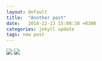 ```yaml
---
layout: default
title:  "Another post"
date:   2018-12-13 15:08:38 +0300
categories: jekyll update
tags: new post
---
```


<!--
<iframe frameborder="0" height="256" marginheight="0" marginwidth="0" scrolling="no" src="https://www.tinkercad.com/embed/jB1PIe4bxzv" width="320"></iframe>
<iframe allowfullscreen="" frameborder="0" height="256" marginheight="0" marginwidth="0" scrolling="no" src="https://3dwarehouse.sketchup.com/embed/4b8c7e9f-17a8-4e6b-966e-a053ffefb499" width="320"></iframe>
<iframe allowfullscreen="" height="256" src="https://clara.io/embed/3df7a1ef-9ffe-4274-bfaf-53115631434d?renderer=webgl" width="320"></iframe>
-->

<style>
.juxtapose {
max-height:100vh;
}
.jx-image img {
min-width: fit-content;
max-width: 100vw;
position: absolute;
top: 0;
}
</style>

<div class="juxtapose">
    <img src="https://4.bp.blogspot.com/-rOPQEQiTwtM/XTIsxl5MzEI/AAAAAAAABDU/KfAOraLjlOYurIbtgtzSt_Cls-7iLN19gCLcBGAs/s1600/StarrBoard1as%2B-%2BEdited.png" />
    <img src="https://4.bp.blogspot.com/-YJWsWhL4JDI/XTIs4mBxZtI/AAAAAAAABDY/TxY7OSt1CVMxuGhMPYKRrYFPRcinM8Z6QCLcBGAs/s1600/StarrBoard2a%2B-%2BEdited.png" />
</div>
<script src="https://cdn.knightlab.com/libs/juxtapose/latest/js/juxtapose.min.js"></script>
<link rel="stylesheet" href="https://cdn.knightlab.com/libs/juxtapose/latest/css/juxtapose.css">
